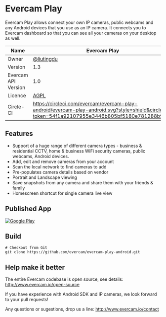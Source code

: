 # Evercam Play

Evercam Play allows connect your own IP cameras, public webcams and any Android devices that you use as an IP camera. It connects you to Evercam dashboard so that you can see all your cameras on your desktop as well. 

| Name   | Evercam Play  |
| --- | --- |
| Owner   | [@liutingdu](https://github.com/liutingdu)   |
| Version  | 1.3 |
| Evercam API Version  | 1.0  |
| Licence | [AGPL](https://tldrlegal.com/license/gnu-affero-general-public-license-v3-%28agpl-3.0%29) |
| Circle-CI | https://circleci.com/evercam/evercam-play-android/evercam-play-android.svg?style=shield&circle-token=54f1a92107955e3446b805bf5180e781288b9d86 

## Features

* Support of a huge range of different camera types - business & residential CCTV, home & business WiFi security cameras, public webcams, Android devices.
* Add, edit and remove cameras from your account
* Scan the local network to find cameras to add
* Pre-populates camera details based on vendor
* Portrait and Landscape viewing
* Save snapshots from any camera and share them with your friends & family 
* Homescreen shortcut for single camera live view

## Published App
[![Google Play](http://developer.android.com/images/brand/en_generic_rgb_wo_45.png)](https://play.google.com/store/apps/details?id=io.evercam.androidapp&hl=en)

## Build

    # Checkout from Git
    git clone https://github.com/evercam/evercam-play-android.git

## Help make it better

The entire Evercam codebase is open source, see details: http://www.evercam.io/open-source

If you have experience with Android SDK and IP cameras, we look forward to your pull requests!

Any questions or sugestions, drop us a line: http://www.evercam.io/contact






